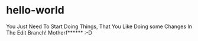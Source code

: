 # hello-world
You Just Need To Start Doing Things, That You Like
Doing some Changes In The Edit Branch!
Motherf****** :-D
